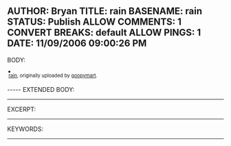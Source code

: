 AUTHOR: Bryan
TITLE: rain
BASENAME: rain
STATUS: Publish
ALLOW COMMENTS: 1
CONVERT BREAKS: __default__
ALLOW PINGS: 1
DATE: 11/09/2006 09:00:26 PM
-----
BODY:
<style type="text/css">
.flickr-photo { border: solid 2px #000000; }
.flickr-yourcomment { }
.flickr-frame { text-align: left; padding: 3px; }
.flickr-caption { font-size: 0.8em; margin-top: 0px; }
</style>

<div class="flickr-frame">
	<a href="http://www.flickr.com/photos/goopymart/178160198/" title="photo sharing"><img src="http://static.flickr.com/72/178160198_0cc894bd60.jpg" class="flickr-photo" alt="" /></a>
<br />
	<span class="flickr-caption"><a href="http://www.flickr.com/photos/goopymart/178160198/">rain</a>, originally uploaded by <a href="http://www.flickr.com/people/goopymart/">goopymart</a>.</span>
</div>
				
<p class="flickr-yourcomment">
	
</p>
-----
EXTENDED BODY:

-----
EXCERPT:

-----
KEYWORDS:

-----


